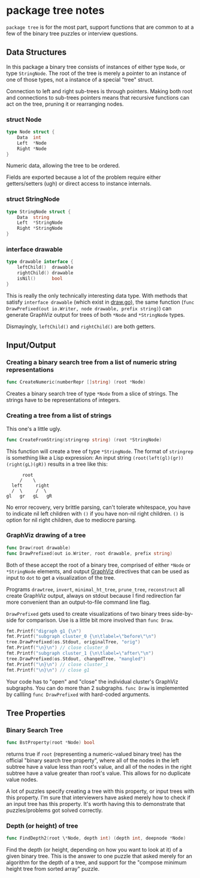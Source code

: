 # package tree notes

`package tree` is for the most part,
support functions that are common to at a few of the binary tree puzzles
or interview questions.

## Data Structures

In this package a binary tree consists of instances of
either type `Node`, or type `StringNode`.
The root of the tree is merely a pointer to an instance of one of those types,
not a instance of a special "tree" struct.

Connection to left and right sub-trees is through pointers.
Making both root and connections to sub-trees pointers means
that recursive functions can act on the tree,
pruning it or rearranging nodes.

### struct Node

```go
type Node struct {
    Data  int
    Left  *Node
    Right *Node
}
```

Numeric data, allowing the tree to be ordered.

Fields are exported because a lot of the problem require
either getters/setters (ugh) or direct access to instance internals.

### struct StringNode

```go
type StringNode struct {
    Data  string
    Left  *StringNode 
    Right *StringNode
}
```

### interface drawable

```go
type drawable interface {
    leftChild()  drawable
    rightChild() drawable
    isNil()      bool
}
```

This is really the only technically interesting data type.
With methods that satisfy `interface drawable` (which exist in [draw.go](draw.go)),
the same function (`func DrawPrefixed(out io.Writer, node drawable, prefix string)`)
can generate GraphViz output for trees of both `*Node` and `*StringNode`
types.

Dismayingly, `leftChild()` and `rightChild()` are both getters.

## Input/Output

### Creating a binary search tree from a list of numeric string representations

```go
func CreateNumeric(numberRepr []string) (root *Node)
```

Creates a binary search tree of type `*Node` from a slice of strings.
The strings have to be representations of integers.

### Creating a tree from a list of strings

This one's a little ugly.

```go
func CreateFromString(stringrep string) (root *StringNode)
```

This function will create a tree of type `*StringNode`.
The format of `stringrep` is something like a Lisp expression:
An input string `(root(left(gl)(gr))(right(gL)(gR))`
results in a tree like this:

          root
         /    \
      left     right
      /  \     /  \
    gl   gr   gL   gR

No error recovery, very brittle parsing, can't tolerate whitespace,
you have to indicate nil left children with `()` if you have non-nil right children.
`()` is option for nil right children, due to mediocre parsing.

### GraphViz drawing of a tree

```go
func Draw(root drawable)
func DrawPrefixed(out io.Writer, root drawable, prefix string)
```

Both of these accept the root of a binary tree,
comprised of either `*Node` or `*StringNode` elements,
and output [GraphViz](https://graphviz.org) directives
that can be used as input to `dot` to get a visualization
of the tree.

Programs `drawtree`, `invert`, `minimal_ht_tree`, `prune_tree`,
`reconstruct` all create GraphViz output,
always on stdout because I find redirection far more convenient
than an output-to-file command line flag.

`DrawPrefixed` gets used to create visualizations of two binary
trees side-by-side for comparison.
Use is a little bit more involved than `func Draw`.

```go
fmt.Printf("digraph g1 {\n")
fmt.Printf("subgraph cluster_0 {\n\tlabel=\"before\"\n")
tree.DrawPrefixed(os.Stdout, originalTree, "orig")
fmt.Printf("\n}\n") // close cluster_0
fmt.Printf("subgraph cluster_1 {\n\tlabel=\"after\"\n")
tree.DrawPrefixed(os.Stdout, changedTree, "mangled")
fmt.Printf("\n}\n") // close cluster_1
fmt.Printf("\n}\n") // close g1
```

Your code has to "open" and "close" the individual cluster's
GraphViz subgraphs.
You can do more than 2 subgraphs.
`func Draw` is implemented by callling `func DrawPrefixed`
with hard-coded arguments.

## Tree Properties

### Binary Search Tree

```go
func BstProperty(root *Node) bool
```

returns true if `root` (representing a numeric-valued binary tree)
has the official "binary search tree property",
where all of the nodes in the left subtree have a value less than root's value,
and all of the nodes in the right subtree have a value greater than root's value.
This allows for no duplicate value nodes.

A lot of puzzles specify creating a tree with this property,
or input trees with this property.
I'm sure that interviewers have asked merely how to check
if an input tree has this property.
It's worth having this to demonstrate that puzzles/problems
got solved correctly.

### Depth (or height) of tree

```go
func FindDepth2(root \*Node, depth int) (depth int, deepnode *Node)
```

Find the depth (or height, depending on how you want to look at it)
of a given binary tree.
This is the answer to one puzzle that asked merely for
an algorithm for the depth of a tree,
and support for the "compose minimum height tree from sorted array"
puzzle.

